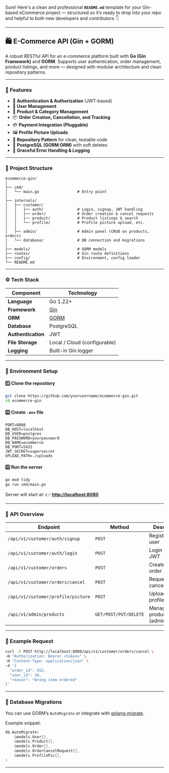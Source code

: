 Sure! Here's a clean and professional **`README.md`** template for your Gin-based eCommerce project — structured so it’s ready to drop into your repo and helpful to both new developers and contributors 👇

---

## 🛍️ E-Commerce API (Gin + GORM)

A robust RESTful API for an e-commerce platform built with **Go (Gin Framework)** and **GORM**.
Supports user authentication, order management, product listings, and more — designed with modular architecture and clean repository patterns.

---

### 🚀 Features

* 🔐 **Authentication & Authorization** (JWT-based)
* 👤 **User Management**
* 🛒 **Product & Category Management**
* 📦 **Order Creation, Cancellation, and Tracking**
* 💳 **Payment Integration (Pluggable)**
* 🖼️ **Profile Picture Uploads**
* 🧩 **Repository Pattern** for clean, testable code
* 🐘 **PostgreSQL (GORM ORM)** with soft deletes
* 🧠 **Graceful Error Handling & Logging**

---

### 🧱 Project Structure

```
ecommerce-gin/
│
├── cmd/
│   └── main.go                 # Entry point
│
├── internals/
│   ├── customer/
│   │   ├── auth/               # Login, signup, JWT handling
│   │   ├── order/              # Order creation & cancel requests
│   │   ├── product/            # Product listings & search
│   │   └── profile/            # Profile picture upload, etc.
│   │
│   ├── admin/                  # Admin panel (CRUD on products, orders)
│   └── database/               # DB connection and migrations
│
├── models/                     # GORM models
├── routes/                     # Gin route definitions
├── config/                     # Environment, config loader
└── README.md
```

---

### ⚙️ Tech Stack

| Component          | Technology                              |
| ------------------ | --------------------------------------- |
| **Language**       | Go 1.22+                                |
| **Framework**      | [Gin](https://github.com/gin-gonic/gin) |
| **ORM**            | [GORM](https://gorm.io/)                |
| **Database**       | PostgreSQL                              |
| **Authentication** | JWT                                     |
| **File Storage**   | Local / Cloud (configurable)            |
| **Logging**        | Built-in Gin logger                     |

---

### 🧩 Environment Setup

#### 1️⃣ Clone the repository

```bash
git clone https://github.com/yourusername/ecommerce-gin.git
cd ecommerce-gin
```

#### 2️⃣ Create `.env` file

```env
PORT=8080
DB_HOST=localhost
DB_USER=postgres
DB_PASSWORD=yourpassword
DB_NAME=ecommerce
DB_PORT=5432
JWT_SECRET=supersecret
UPLOAD_PATH=./uploads
```

#### 3️⃣ Run the server

```bash
go mod tidy
go run cmd/main.go
```

Server will start at:
👉 **[http://localhost:8080](http://localhost:8080)**

---

### 🧠 API Overview

| Endpoint                           | Method                | Description                    |
| ---------------------------------- | --------------------- | ------------------------------ |
| `/api/v1/customer/auth/signup`     | `POST`                | Register new user              |
| `/api/v1/customer/auth/login`      | `POST`                | Login and get JWT              |
| `/api/v1/customer/orders`          | `POST`                | Create new order               |
| `/api/v1/customer/orders/cancel`   | `POST`                | Request order cancellation     |
| `/api/v1/customer/profile/picture` | `POST`                | Upload/replace profile picture |
| `/api/v1/admin/products`           | `GET/POST/PUT/DELETE` | Manage products (admin only)   |

---

### 🧰 Example Request

```bash
curl -X POST http://localhost:8080/api/v1/customer/orders/cancel \
-H "Authorization: Bearer <token>" \
-H "Content-Type: application/json" \
-d '{
  "order_id": 552,
  "user_id": 10,
  "reason": "Wrong item ordered"
}'
```

---

### 🧾 Database Migrations

You can use GORM’s `AutoMigrate` or integrate with [golang-migrate](https://github.com/golang-migrate/migrate).

Example snippet:

```go
db.AutoMigrate(
    &models.User{},
    &models.Product{},
    &models.Order{},
    &models.OrderCancelRequest{},
    &models.ProfilePic{},
)
```

---

